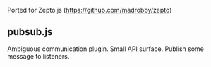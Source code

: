 Ported for Zepto.js (https://github.com/madrobby/zepto)

## pubsub.js
Ambiguous communication plugin. Small API surface. Publish some message to listeners.
